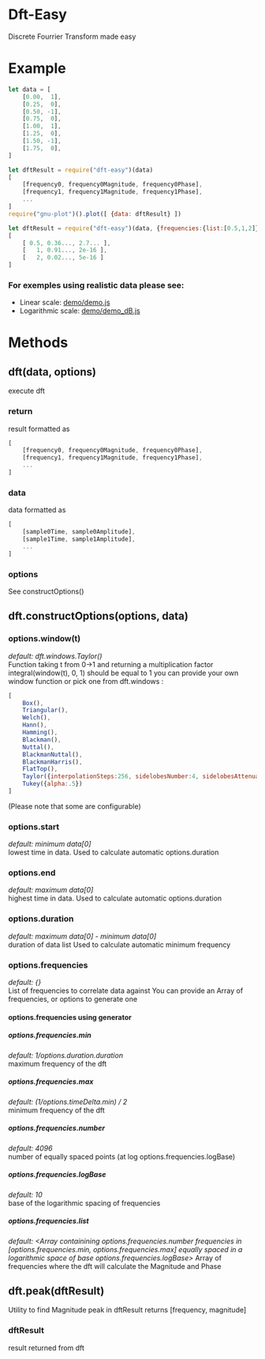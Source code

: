 Dft-Easy
===============================================
Discrete Fourrier Transform made easy

# Example
```js
let data = [
	[0.00,  1],
	[0.25,  0],
	[0.50, -1],
	[0.75,  0],
	[1.00,  1],
	[1.25,  0],
	[1.50, -1],
	[1.75,  0],
]
```
```js
let dftResult = require("dft-easy")(data)
[
	[frequency0, frequency0Magnitude, frequency0Phase],
	[frequency1, frequency1Magnitude, frequency1Phase],
	...
]
require("gnu-plot")().plot([ {data: dftResult} ])
```
```js
let dftResult = require("dft-easy")(data, {frequencies:{list:[0.5,1,2]}})
[
	[ 0.5, 0.36..., 2.7... ],
	[   1, 0.91..., 2e-16 ],
	[   2, 0.02..., 5e-16 ]
]
```
### For exemples using realistic data please see:  
 - Linear scale: [demo/demo.js](demo/demo.js)  
 - Logarithmic scale: [demo/demo_dB.js](demo/demo_dB.js)  

# Methods

## dft(data, options)
execute dft

### return
result formatted as 
```js
[
	[frequency0, frequency0Magnitude, frequency0Phase],
	[frequency1, frequency1Magnitude, frequency1Phase],
	...
]
```

### data
data formatted as 
```js
[
	[sample0Time, sample0Amplitude],
	[sample1Time, sample1Amplitude],
	...
]
```

### options
See constructOptions()

## dft.constructOptions(options, data)

### options.window(t)
*default: dft.windows.Taylor()*  
Function taking t from 0->1 and returning a multiplication factor 
integral(window(t), 0, 1) should be equal to 1 
you can provide your own window function or pick one from dft.windows : 
```js
[
	Box(),
	Triangular(),
	Welch(),
	Hann(),
	Hamming(),
	Blackman(),
	Nuttal(),
	BlackmanNuttal(),
	BlackmanHarris(),
	FlatTop(),
	Taylor({interpolationSteps:256, sidelobesNumber:4, sidelobesAttenuation:35/*dB*/}),
	Tukey({alpha:.5})
]
```
(Please note that some are configurable)

### options.start
*default: minimum data[0]*  
lowest time in data. 
Used to calculate automatic options.duration 

### options.end
*default: maximum data[0]*  
highest time in data. 
Used to calculate automatic options.duration 

### options.duration
*default: maximum data[0] - minimum data[0]*  
duration of data list 
Used to calculate automatic minimum frequency 

### options.frequencies 
*default: {}*  
List of frequencies to correlate data against 
You can provide an Array of frequencies, or options to generate one 

#### options.frequencies using generator  

##### options.frequencies.min
*default: 1/options.duration.duration*  
maximum frequency of the dft 

##### options.frequencies.max 
*default: (1/options.timeDelta.min) / 2*  
minimum frequency of the dft 

##### options.frequencies.number 
*default: 4096*  
number of equally spaced points (at log options.frequencies.logBase) 

##### options.frequencies.logBase
*default: 10*  
base of the logarithmic spacing of frequencies 

##### options.frequencies.list
*default: <Array containining options.frequencies.number frequencies in [options.frequencies.min, options.frequencies.max] equally spaced in a logarithmic space of base options.frequencies.logBase>* 
Array of frequencies where the dft will calculate the Magnitude and Phase

## dft.peak(dftResult)
Utility to find Magnitude peak in dftResult 
returns [frequency, magnitude] 

### dftResult
result returned from dft
